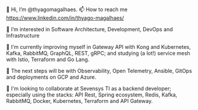 👋 Hi, I’m @thyagomagalhaes. 📫 How to reach me https://www.linkedin.com/in/thyago-magalhaes/

👀 I’m interested in Software Architecture, Development, DevOps and Infrastructure

🌱 I'm currently improving myself in Gateway API with Kong and Kubernetes, Kafka, RabbitMQ, GraphQL, REST, gRPC; and studying (a lot!) service mesh with Istio, Terraform     and Go Lang.

👀 The next steps will be with Observability, Open Telemetry, Ansible, GitOps and deployments on GCP and Azure.

💞️ I'm looking to collaborate at Sevensys TI as a backend developer; especially using the stacks: API Rest, Spring ecosystem, Redis, Kafka, RabbitMQ, Docker, Kubernetes, Terraform and API Gateway.



<!---
thyagomagalhaes/thyagomagalhaes is a ✨ special ✨ repository because its `README.md` (this file) appears on your GitHub profile.
You can click the Preview link to take a look at your changes.
--->
